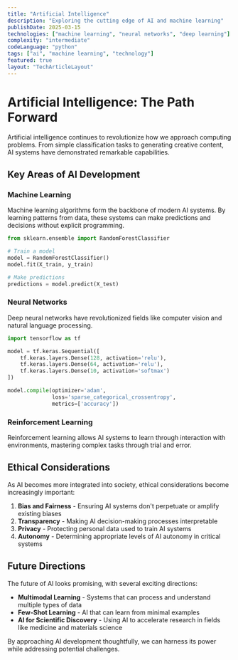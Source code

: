 ```yaml
---
title: "Artificial Intelligence"
description: "Exploring the cutting edge of AI and machine learning"
publishDate: 2025-03-15
technologies: ["machine learning", "neural networks", "deep learning"]
complexity: "intermediate"
codeLanguage: "python"
tags: ["ai", "machine learning", "technology"]
featured: true
layout: "TechArticleLayout"
---
```


# Artificial Intelligence: The Path Forward

Artificial intelligence continues to revolutionize how we approach computing problems. From simple classification tasks to generating creative content, AI systems have demonstrated remarkable capabilities.

## Key Areas of AI Development

### Machine Learning
Machine learning algorithms form the backbone of modern AI systems. By learning patterns from data, these systems can make predictions and decisions without explicit programming.

```python
from sklearn.ensemble import RandomForestClassifier

# Train a model
model = RandomForestClassifier()
model.fit(X_train, y_train)

# Make predictions
predictions = model.predict(X_test)
```

### Neural Networks
Deep neural networks have revolutionized fields like computer vision and natural language processing.

```python
import tensorflow as tf

model = tf.keras.Sequential([
    tf.keras.layers.Dense(128, activation='relu'),
    tf.keras.layers.Dense(64, activation='relu'),
    tf.keras.layers.Dense(10, activation='softmax')
])

model.compile(optimizer='adam',
              loss='sparse_categorical_crossentropy',
              metrics=['accuracy'])
```

### Reinforcement Learning
Reinforcement learning allows AI systems to learn through interaction with environments, mastering complex tasks through trial and error.

## Ethical Considerations

As AI becomes more integrated into society, ethical considerations become increasingly important:

1. **Bias and Fairness** - Ensuring AI systems don't perpetuate or amplify existing biases
2. **Transparency** - Making AI decision-making processes interpretable
3. **Privacy** - Protecting personal data used to train AI systems
4. **Autonomy** - Determining appropriate levels of AI autonomy in critical systems

## Future Directions

The future of AI looks promising, with several exciting directions:

- **Multimodal Learning** - Systems that can process and understand multiple types of data
- **Few-Shot Learning** - AI that can learn from minimal examples
- **AI for Scientific Discovery** - Using AI to accelerate research in fields like medicine and materials science

By approaching AI development thoughtfully, we can harness its power while addressing potential challenges.
